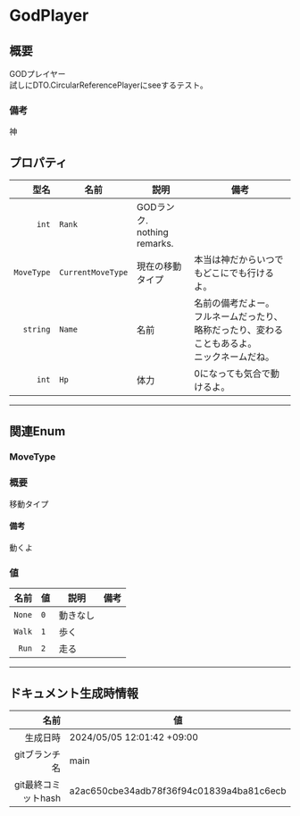 # GodPlayer

## 概要

GODプレイヤー<br>試しに<c>DTO.CircularReferencePlayer</c>にseeするテスト。

### 備考

神
## プロパティ

| 型名 | 名前 | 説明 | 備考 |
| ---: | ---- | ---- | ---- |
| `int` | `Rank` | GODランク.<br>nothing remarks. |  |
| `MoveType` | `CurrentMoveType` | 現在の移動タイプ | 本当は神だからいつでもどこにでも行けるよ。 |
| `string` | `Name` | 名前 | 名前の備考だよー。<br>フルネームだったり、略称だったり、変わることもあるよ。<br>ニックネームだね。 |
| `int` | `Hp` | 体力 | 0になっても気合で動けるよ。 |


---

## 関連Enum

### MoveType

### 概要

移動タイプ

#### 備考

動くよ

### 値

| 名前 | 値 | 説明 | 備考 |
| ---: | -- | ---- | ---- |
| `None` | `0` | 動きなし |  |
| `Walk` | `1` | 歩く |  |
| `Run` | `2` | 走る |  |
---

## ドキュメント生成時情報

| 名前 | 値 |
| ---: | ---- |
| 生成日時 | 2024/05/05 12:01:42 +09:00 |
| gitブランチ名 | main |
| git最終コミットhash | a2ac650cbe34adb78f36f94c01839a4ba81c6ecb |
